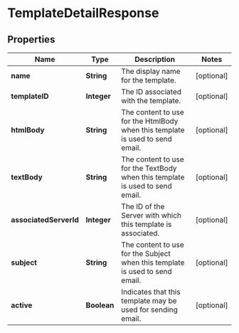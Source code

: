 
# TemplateDetailResponse

## Properties
Name | Type | Description | Notes
------------ | ------------- | ------------- | -------------
**name** | **String** | The display name for the template. |  [optional]
**templateID** | **Integer** | The ID associated with the template. |  [optional]
**htmlBody** | **String** | The content to use for the HtmlBody when this template is used to send email. |  [optional]
**textBody** | **String** | The content to use for the TextBody when this template is used to send email. |  [optional]
**associatedServerId** | **Integer** | The ID of the Server with which this template is associated. |  [optional]
**subject** | **String** | The content to use for the Subject when this template is used to send email. |  [optional]
**active** | **Boolean** | Indicates that this template may be used for sending email. |  [optional]



